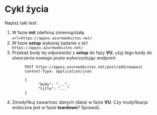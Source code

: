 # Cykl życia

Napisz taki test:

1. W fazie **init** zdefiniuj zmienną/stałą `url=https://appxx.azurewebsites.net/`
2. W fazie **setup** wykonaj żadanie o `GET https://appxx.azurewebsites.net/`
3. Przekaż body tej odpowiedzi z **setup** do fazy **VU**, użyj tego body do stworzenia nowego posta wykorzystując endpoint:
```
         POST https://appxx.azurewebsites.net/post/add/newpost
         Content-Type: application/json
         
         {
               "body": "...",
               "title": "..."
         }
 ```
    
4. Zmodyfikuj zawartosc danych (data) w fazie **VU**. Czy modyfikacja widoczna jest w fazie **teardown**? Sprawdź.  